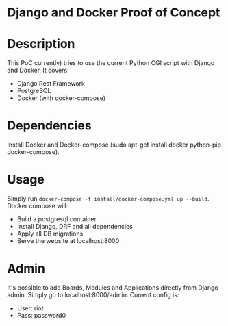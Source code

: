 Django and Docker Proof of Concept
==================================
# Description

This PoC currently) tries to use the current Python CGI script with Django and Docker. It covers:
* Django Rest Framework
* PostgreSQL
* Docker (with docker-compose)

# Dependencies
Install Docker and Docker-compose (sudo apt-get install docker python-pip docker-compose).

# Usage
Simply run `docker-compose -f install/docker-compose.yml up --build`. Docker compose will:
* Build a postgresql container
* Install Django, DRF and all dependencies
* Apply all DB migrations
* Serve the website at localhost:8000

# Admin
It's possible to add Boards, Modules and Applications directly from Django admin. Simply go to localhost:8000/admin.
Current config is:
* User: riot
* Pass: password0
